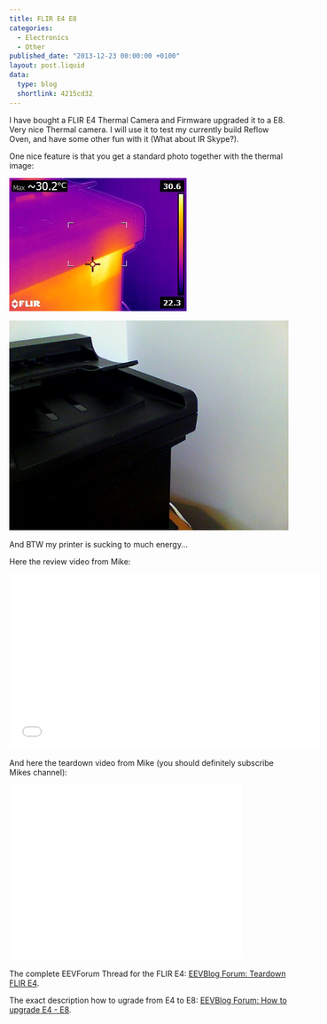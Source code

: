 ```yaml
---
title: FLIR E4 E8
categories:
  - Electronics
  - Other
published_date: "2013-12-23 00:00:00 +0100"
layout: post.liquid
data:
  type: blog
  shortlink: 4215cd32
---
```

I have bought a FLIR E4 Thermal Camera and Firmware upgraded it to a E8. Very nice Thermal camera. I will use it to test my currently build Reflow Oven,
and have some other fun with it (What about IR Skype?).

<!-- more -->

One nice feature is that you get a standard photo together with the thermal image:

![Printer Thermal Image](Printer_Thermal.jpg)

![Printer ](Printer_Photo.jpg)

And BTW my printer is sucking to much energy...

Here the review video from Mike:

<iframe width="560" height="315" src="//www.youtube.com/embed/C3YksbvYnKY" frameborder="0" allowfullscreen></iframe>

And here the teardown video from Mike (you should definitely subscribe Mikes channel):

<iframe width="420" height="315" src="//www.youtube.com/embed/NtqUE67BUDI" frameborder="0" allowfullscreen></iframe>

The complete EEVForum Thread for the FLIR E4:
[EEVBlog Forum: Teardown FLIR E4](http://www.eevblog.com/forum/testgear/flir-e4-thermal-imaging-camera-teardown).

The exact description how to ugrade from E4 to E8:
[EEVBlog Forum: How to upgrade E4 - E8](http://www.eevblog.com/forum/testgear/flir-e4-thermal-imaging-camera-teardown/msg321956/#msg321956).

